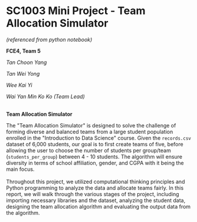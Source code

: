 # SC1003 Mini Project - Team Allocation Simulator
_(referenced from python notebook)_

**FCE4, Team 5**

*Tan Choon Yang*

*Tan Wei Yong*

*Wee Kai Yi*

*Wai Yan Min Ko Ko* _(Team Lead)_
<br><br>

**Team Allocation Simulator**

The "Team Allocation Simulator" is designed to solve the challenge of forming diverse and balanced teams from a large student population enrolled in the "Introduction to Data Science" course. Given the `records.csv` dataset of 6,000 students, our goal is to first create teams of five, before allowing the user to choose the number of students per group/team (`students_per_group`) between 4 - 10 students. The algorithm will ensure diversity in terms of school affiliation, gender, and CGPA with it being the main focus.
<br><br>
Throughout this project, we utilized computational thinking principles and Python programming to analyze the data and allocate teams fairly. In this report, we will walk through the various stages of the project, including importing necessary libraries and the dataset, analyzing the student data, designing the team allocation algorithm and evaluating the output data from the algorithm.
